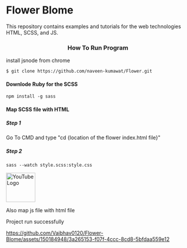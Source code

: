 <h1 align="centre">Flower Blome</h1>
This repository contains examples and tutorials for the web technologies HTML, SCSS, and JS.

<h3 align="center"> How To Run Program </h3>

install jsnode from chrome

```
$ git clone https://github.com/naveen-kumawat/Flower.git
```

<h4> Downlode Ruby for the SCSS </h4>

```
npm install -g sass
```


<h4> Map SCSS file with HTML </h4>

<h5>Step 1</h5>
Go To CMD and type "cd {location of the flower index.html file}"

<h5>Step 2</h5>

```
sass --watch style.scss:style.css
```

<a href="https://www.youtube.com/@search4code?sub_confirmation=1">
  <img src="https://static.vecteezy.com/system/resources/previews/018/930/572/non_2x/youtube-logo-youtube-icon-transparent-free-png.png" alt="YouTube Logo" width="80">
</a>

Also map js file with html file 

Project run successfully


https://github.com/Vaibhav0120/Flower-Blome/assets/150184948/3a265153-f07f-4ccc-8cd8-5bfdaa559e12
<img>

